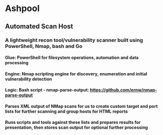 ﻿# Ashpool

## Automated Scan Host

### A lightweight  recon tool/vulnerability scanner built using PowerShell, Nmap, bash and Go

#### Glue: PowerShell for filesystem operations, automation and data processing

#### Engine: Nmap scripting engine for discovery, enumeration and initial vulnerability detection

#### Logic: Bash script - nmap-parse-output: https://github.com/ernw/nmap-parse-output

#### Parses XML output of NMap scans for us to create custom target and port lists for further scanning and group hosts for HTML reports
#### Runs scripts and tools against these lists and prepares results for presentation, then stores scan output for optional further processing
 
